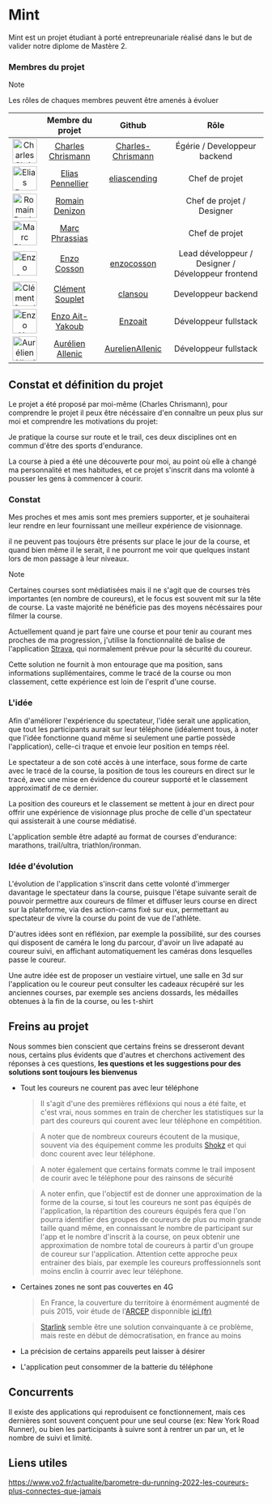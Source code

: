 # Mint

Mint est un projet étudiant à porté entrepreunariale réalisé dans le but de valider notre diplome de Mastère 2.

### Membres du projet

> [!NOTE]
> Les rôles de chaques membres peuvent être amenés à évoluer

|| Membre du projet | Github | Rôle |
|:-:|:-:|:-:|:-:|
|<img height="48" width="48" src="https://media.licdn.com/dms/image/v2/C4E03AQEE9M7QMVU0AQ/profile-displayphoto-shrink_400_400/profile-displayphoto-shrink_400_400/0/1617956110009?e=1750291200&v=beta&t=zSEmeAbL0wnVg3TtLB3UG8SY7T6sII9L7D-uuYPgtLQ" alt="Charles Chrismann" />| [Charles Chrismann](https://www.linkedin.com/in/charles-chrismann/) | [Charles-Chrismann](https://github.com/Charles-Chrismann/) | Égérie / Developpeur backend |
|<img height="48" width="48" src="https://media.licdn.com/dms/image/v2/D4E03AQEKvjDT0Gaaag/profile-displayphoto-shrink_400_400/profile-displayphoto-shrink_400_400/0/1718238429872?e=1750291200&v=beta&t=Qa4z95Iic2CVG2dG6L7rWI-Waxpm0eznQPiJPRpaJe0" alt="Elias Pennellier" />| [Elias Pennellier](https://www.linkedin.com/in/eliaspennellier/) | [eliascending](https://github.com/eliascending) | Chef de projet |
|<img height="48" width="48" src="https://media.licdn.com/dms/image/v2/D4E03AQHozJcAI6J-ZA/profile-displayphoto-shrink_400_400/profile-displayphoto-shrink_400_400/0/1718220156182?e=1750291200&v=beta&t=VXgDJwTD_7GcUzs-5GswZSREeIQjGn9clj8LTryGzQE" alt="Romain Denizon" />| [Romain Denizon](https://www.linkedin.com/in/romain-denizon-8a748a21a/) | [](https://github.com/) | Chef de projet / Designer |
|<img height="48" width="48" src="https://media.licdn.com/dms/image/v2/D4E03AQF3AZnLl24HUw/profile-displayphoto-shrink_400_400/profile-displayphoto-shrink_400_400/0/1714308594864?e=1750291200&v=beta&t=0emkuLy6-fxqyVke9cWvGbZI1Nth6ZZdStvGJznhGVI" alt="Marc Phrassias" />| [Marc Phrassias](https://www.linkedin.com/in/marcphrassias/) | [](https://github.com/) | Chef de projet |
|<img height="48" width="48" src="https://media.licdn.com/dms/image/v2/D4E03AQFnxZx00a7NMw/profile-displayphoto-shrink_400_400/profile-displayphoto-shrink_400_400/0/1726244123641?e=1750291200&v=beta&t=73unabwJ75mUtgGBozytdmTXjND6mA_jMMlz4VNWotU" alt="Enzo Cosson" />| [Enzo Cosson](https://www.linkedin.com/in/enzo-cosson/) | [enzocosson](https://github.com/enzocosson) | Lead développeur / Designer / Développeur frontend |
|<img height="48" width="48" src="https://media.licdn.com/dms/image/v2/C4E03AQF339sff4rZww/profile-displayphoto-shrink_400_400/profile-displayphoto-shrink_400_400/0/1646165736137?e=1750291200&v=beta&t=KdN00bom9s56dgIlNkLdrgjT19V_rqcI7sXyDY0dMEg" alt="Clément Souplet" />| [Clément Souplet](https://www.linkedin.com/in/clement-souplet/) | [clansou](https://github.com/clansou) | Developpeur backend |
|<img height="48" width="48" src="https://media.licdn.com/dms/image/v2/D4E03AQGjvLJjYsLkYA/profile-displayphoto-shrink_400_400/B4EZV7f4_jGYAg-/0/1741533713213?e=1750291200&v=beta&t=QPZGz4o-FOXWLwA4nq0WW0xB0AyQObnywlfBLC2BlDM" alt="Enzo Ait-Yakoub" />| [Enzo Ait-Yakoub](https://www.linkedin.com/in/enzo-ait-yakoub-a19254231/) | [Enzoait](https://github.com/Enzoait) | Développeur fullstack |
|<img height="48" width="48" src="https://media.licdn.com/dms/image/v2/D4E03AQG-E0_PidZ6hA/profile-displayphoto-shrink_400_400/profile-displayphoto-shrink_400_400/0/1714989287729?e=1750291200&v=beta&t=Enw7ZIRIOQM0LSRyuieUmPx-sq4h8caKpFMe3DUM4d4" alt="Aurélien Allenic" />| [Aurélien Allenic](https://www.linkedin.com/in/aur%C3%A9lien-allenic2000/) | [AurelienAllenic](https://github.com/AurelienAllenic) | Développeur fullstack |

## Constat et définition du projet

Le projet a été proposé par moi-même (Charles Chrismann), pour comprendre le projet il peux être nécéssaire d'en connaître un peux plus sur moi et comprendre les motivations du projet:

Je pratique la course sur route et le trail, ces deux disciplines ont en commun d'être des sports d'endurance.

La course à pied a été une découverte pour moi, au point où elle à changé ma personnalité et mes habitudes, et ce projet s'inscrit dans ma volonté à pousser les gens à commencer à courir.

### Constat

Mes proches et mes amis sont mes premiers supporter, et je souhaiterai leur rendre en leur fournissant une meilleur expérience de visionnage.

il ne peuvent pas toujours être présents sur place le jour de la course, et quand bien même il le serait, il ne pourront me voir que quelques instant lors de mon passage à leur niveaux.

> [!NOTE]
> Certaines courses sont médiatisées mais il ne s'agit que de courses très importantes (en nombre de coureurs), et le focus est souvent mit sur la tête de course. La vaste majorité ne bénéficie pas des moyens nécéssaires pour filmer la course.

Actuellement quand je part faire une course et pour tenir au courant mes proches de ma progression, j'utilise la fonctionnalité de balise de l'application [Strava](https://www.strava.com/), qui normalement prévue pour la sécurité du coureur.

Cette solution ne fournit à mon entourage que ma position, sans informations supllémentaires, comme le tracé de la course ou mon classement, cette expérience est loin de l'esprit d'une course.

### L'idée

Afin d'améliorer l'expérience du spectateur, l'idée serait une application, que tout les participants aurait sur leur téléphone (idéalement tous, à noter que l'idée fonctionne quand même si seulement une partie possède l'application), celle-ci traque et envoie leur position en temps réel.

Le spectateur a de son coté accès à une interface, sous forme de carte avec le tracé de la course, la position de tous les coureurs en direct sur le tracé, avec une mise en évidence du coureur supporté et le classement approximatif de ce dernier.

La position des coureurs et le classement se mettent à jour en direct pour offrir une expérience de visionnage plus proche de celle d'un spectateur qui assisterait à une course médiatisé.

L'application semble être adapté au format de courses d'endurance: marathons, trail/ultra, triathlon/ironman.

### Idée d'évolution

L'évolution de l'application s'inscrit dans cette volonté d'immerger davantage le spectateur dans la course, puisque l'étape suivante serait de pouvoir permettre aux coureurs de filmer et diffuser leurs course en direct sur la plateforme, via des action-cams fixé sur eux, permettant au spectateur de vivre la course du point de vue de l'athlète.

D'autres idées sont en réfléxion, par exemple la possibilité, sur des courses qui disposent de caméra le long du parcour, d'avoir un live adapaté au coureur suivi, en affichant automatiquement les caméras dons lesquelles passe le coureur.

Une autre idée est de proposer un vestiaire virtuel, une salle en 3d sur l'application ou le coureur peut consulter les cadeaux récupéré sur les anciennes courses, par exemple ses anciens dossards, les médailles obtenues à la fin de la course, ou les t-shirt 

## Freins au projet

Nous sommes bien conscient que certains freins se dresseront devant nous, certains plus évidents que d'autres et cherchons activement des réponses à ces questions, **les questions et les suggestions pour des solutions sont toujours les bienvenus**

- Tout les coureurs ne courent pas avec leur téléphone
  > Il s'agit d'une des premières réfléxions qui nous a été faite, et c'est vrai, nous sommes en train de chercher les statistiques sur la part des coureurs qui courent avec leur téléphone en compétition. 

  > A noter que de nombreux coureurs écoutent de la musique, souvent via des équipement comme les produits [Shokz](https://shokz.com) et qui donc courent avec leur téléphone.

  > A noter également que certains formats comme le trail imposent de courir avec le téléphone pour des rainsons de sécurité

  > A noter enfin, que l'objectif est de donner une approximation de la forme de la course, si tout les coureurs ne sont pas équipés de l'application, la répartition des coureurs équipés fera que l'on pourra identifier des groupes de coureurs de plus ou moin grande taille quand même, en connaissant le nombre de participant sur l'app et le nombre d'inscrit à la course, on peux obtenir une approximation de nombre total de coureurs à partir d'un groupe de coureur sur l'application. Attention cette approche peux entrainer des biais, par exemple les coureurs proffessionnels sont moins enclin à courrir avec leur téléphone.

- Certaines zones ne sont pas couvertes en 4G
  > En France, la couverture du territoire à énormément augmenté de puis 2015, voir étude de l'[ARCEP](https://www.arcep.fr) disponnible [ici (fr)](../documents/04-24-version-francaise.pdf)

  > [Starlink](https://www.starlink.com) semble être une solution convainquante à ce problème, mais reste en début de démocratisation, en france au moins

- La précision de certains appareils peut laisser à désirer

- L'application peut consommer de la batterie du téléphone


## Concurrents

Il existe des applications qui reproduisent ce fonctionnement, mais ces dernières sont souvent conçuent pour une seul course (ex: New York Road Runner), ou bien les participants à suivre sont à rentrer un par un, et le nombre de suivi et limité.

## Liens utiles

https://www.vo2.fr/actualite/barometre-du-running-2022-les-coureurs-plus-connectes-que-jamais
